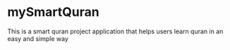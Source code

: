 # mySmartQuran
This is a smart quran project application that helps users learn quran in an easy and simple way
